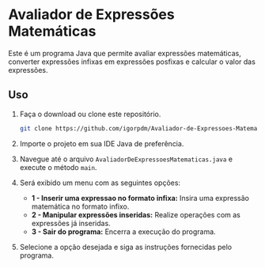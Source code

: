 # Avaliador de Expressões Matemáticas

Este é um programa Java que permite avaliar expressões matemáticas, converter expressões infixas em expressões posfixas e calcular o valor das expressões.

## Uso

1. Faça o download ou clone este repositório.
   ```bash
   git clone https://github.com/igorpdm/Avaliador-de-Expressoes-Matematicas.git
   ```

3. Importe o projeto em sua IDE Java de preferência.

4. Navegue até o arquivo `AvaliadorDeExpressoesMatematicas.java` e execute o método `main`.

5. Será exibido um menu com as seguintes opções:
    - **1 - Inserir uma expressao no formato infixa:** Insira uma expressão matemática no formato infixo.
    - **2 - Manipular expressões inseridas:** Realize operações com as expressões já inseridas.
    - **3 - Sair do programa:** Encerra a execução do programa.

6. Selecione a opção desejada e siga as instruções fornecidas pelo programa.
